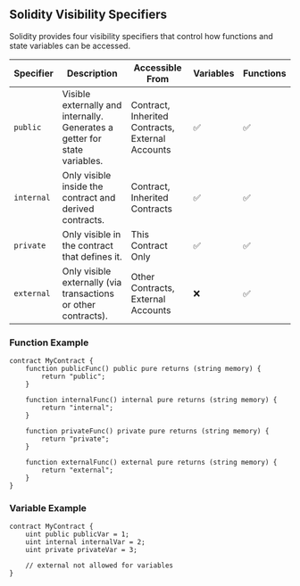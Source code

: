 ##  Solidity Visibility Specifiers

Solidity provides four visibility specifiers that control how functions and state variables can be accessed.

| Specifier     | Description                                                                 | Accessible From                                | Variables | Functions |
|---------------|-----------------------------------------------------------------------------|------------------------------------------------|-----------|-----------|
| `public`      | Visible externally and internally. Generates a getter for state variables. | Contract, Inherited Contracts, External Accounts | ✅        | ✅        |
| `internal`    | Only visible inside the contract and derived contracts.                    | Contract, Inherited Contracts                  | ✅        | ✅        |
| `private`     | Only visible in the contract that defines it.                              | This Contract Only                             | ✅        | ✅        |
| `external`    | Only visible externally (via transactions or other contracts).             | Other Contracts, External Accounts             | ❌        | ✅        |

###  Function Example

```solidity
contract MyContract {
    function publicFunc() public pure returns (string memory) {
        return "public";
    }

    function internalFunc() internal pure returns (string memory) {
        return "internal";
    }

    function privateFunc() private pure returns (string memory) {
        return "private";
    }

    function externalFunc() external pure returns (string memory) {
        return "external";
    }
}
````

###  Variable Example

```solidity
contract MyContract {
    uint public publicVar = 1;
    uint internal internalVar = 2;
    uint private privateVar = 3;

    // external not allowed for variables
}
```

